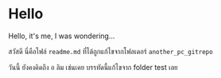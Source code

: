 ﻿# Hello
Hello, it's me, I was wondering...

สวัสดี นี่คือไฟล์ `readme.md` ที่ได้ถูกแก้ไขจากโฟลเดอร์ `another_pc_gitrepo`

วันนี้ ยังคงคิดถึง อ ลิม เช่นเคย
บรรทัดนี้แก้ไขจาก folder test เลย
